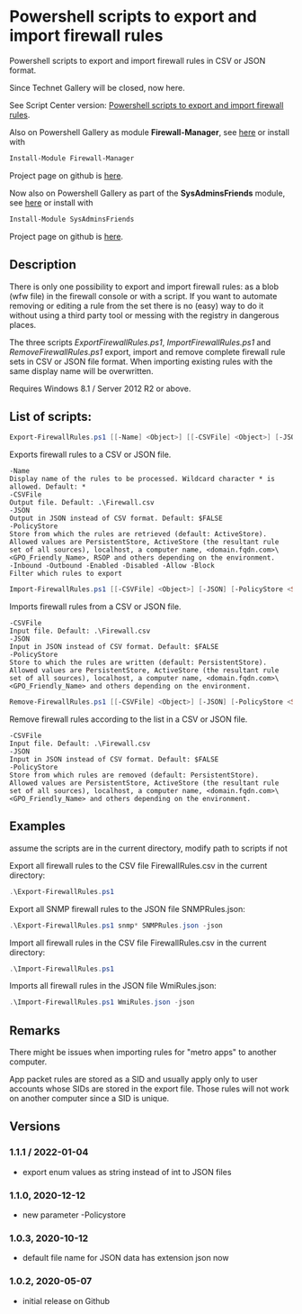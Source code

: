 # Powershell scripts to export and import firewall rules
Powershell scripts to export and import firewall rules in CSV or JSON format.

Since Technet Gallery will be closed, now here.

See Script Center version: [Powershell scripts to export and import firewall rules](https://gallery.technet.microsoft.com/scriptcenter/Powershell-to-export-and-23287694).

Also on Powershell Gallery as module **Firewall-Manager**, see [here](https://www.powershellgallery.com/packages/Firewall-Manager/) or install with
```powershell
Install-Module Firewall-Manager
```

Project page on github is [here](https://github.com/MScholtes/Firewall-Manager).

Now also on Powershell Gallery as part of the **SysAdminsFriends** module, see [here](https://www.powershellgallery.com/packages/SysAdminsFriends/) or install with
```powershell
Install-Module SysAdminsFriends
```

Project page on github is [here](https://github.com/MScholtes/SysAdminsFriends).

## Description
There is only one possibility to export and import firewall rules: as a blob (wfw file) in the firewall console or with a script. If you want to automate removing or editing a rule from the set there is no (easy) way to do it without using a third party tool or messing with the registry in dangerous places.

The three scripts *ExportFirewallRules.ps1*, *ImportFirewallRules.ps1* and *RemoveFirewallRules.ps1* export, import and remove complete firewall rule sets in CSV or JSON file format. When importing existing rules with the same display name will be overwritten.

Requires Windows 8.1 / Server 2012 R2 or above.

## List of scripts:
```powershell
Export-FirewallRules.ps1 [[-Name] <Object>] [[-CSVFile] <Object>] [-JSON] [-PolicyStore <String>] [-Inbound] [-Outbound] [-Enabled] [-Disabled] [-Allow] [-Block]
```
Exports firewall rules to a CSV or JSON file.
```
-Name
Display name of the rules to be processed. Wildcard character * is allowed. Default: *
-CSVFile
Output file. Default: .\Firewall.csv
-JSON
Output in JSON instead of CSV format. Default: $FALSE
-PolicyStore
Store from which the rules are retrieved (default: ActiveStore).
Allowed values are PersistentStore, ActiveStore (the resultant rule set of all sources), localhost, a computer name, <domain.fqdn.com>\<GPO_Friendly_Name>, RSOP and others depending on the environment.
-Inbound -Outbound -Enabled -Disabled -Allow -Block
Filter which rules to export
```

```powershell
Import-FirewallRules.ps1 [[-CSVFile] <Object>] [-JSON] [-PolicyStore <String>]
```
Imports firewall rules from a CSV or JSON file.
```
-CSVFile
Input file. Default: .\Firewall.csv
-JSON
Input in JSON instead of CSV format. Default: $FALSE
-PolicyStore
Store to which the rules are written (default: PersistentStore).
Allowed values are PersistentStore, ActiveStore (the resultant rule set of all sources), localhost, a computer name, <domain.fqdn.com>\<GPO_Friendly_Name> and others depending on the environment.
```

```powershell
Remove-FirewallRules.ps1 [[-CSVFile] <Object>] [-JSON] [-PolicyStore <String>]
```
Remove firewall rules according to the list in a CSV or JSON file.
```
-CSVFile
Input file. Default: .\Firewall.csv
-JSON
Input in JSON instead of CSV format. Default: $FALSE
-PolicyStore
Store from which rules are removed (default: PersistentStore).
Allowed values are PersistentStore, ActiveStore (the resultant rule set of all sources), localhost, a computer name, <domain.fqdn.com>\<GPO_Friendly_Name> and others depending on the environment.
```

## Examples
assume the scripts are in the current directory, modify path to scripts if not

Export all firewall rules to the CSV file FirewallRules.csv in the current directory:
```powershell
.\Export-FirewallRules.ps1
```

Export all SNMP firewall rules to the JSON file SNMPRules.json:
```powershell
.\Export-FirewallRules.ps1 snmp* SNMPRules.json -json
```

Import all firewall rules in the CSV file FirewallRules.csv in the current directory:
```powershell
.\Import-FirewallRules.ps1
```

Imports all firewall rules in the JSON file WmiRules.json:
```powershell
.\Import-FirewallRules.ps1 WmiRules.json -json
```

## Remarks
There might be issues when importing rules for "metro apps" to another computer.

App packet rules are stored as a SID and usually apply only to user accounts whose SIDs are stored in the export file. Those rules will not work on another computer since a SID is unique.
## Versions
### 1.1.1 / 2022-01-04
- export enum values as string instead of int to JSON files

### 1.1.0, 2020-12-12
- new parameter -Policystore

### 1.0.3, 2020-10-12
- default file name for JSON data has extension json now

### 1.0.2, 2020-05-07
- initial release on Github
